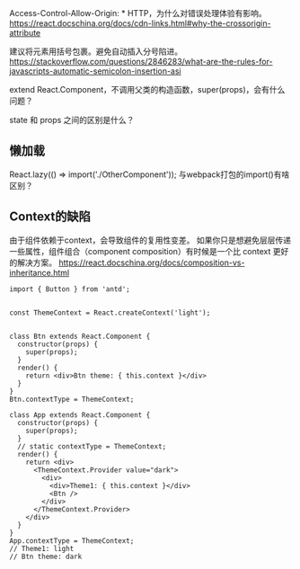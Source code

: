 Access-Control-Allow-Origin: * HTTP，为什么对错误处理体验有影响。
https://react.docschina.org/docs/cdn-links.html#why-the-crossorigin-attribute


建议将元素用括号包裹。避免自动插入分号陷进。
https://stackoverflow.com/questions/2846283/what-are-the-rules-for-javascripts-automatic-semicolon-insertion-asi


extend React.Component，不调用父类的构造函数，super(props)，会有什么问题？

state 和 props 之间的区别是什么？


##  懒加载
React.lazy(() => import('./OtherComponent'));
与webpack打包的import()有啥区别？

## Context的缺陷
由于组件依赖于context，会导致组件的复用性变差。
如果你只是想避免层层传递一些属性，组件组合（component composition）有时候是一个比 context 更好的解决方案。
https://react.docschina.org/docs/composition-vs-inheritance.html


```
import { Button } from 'antd';


const ThemeContext = React.createContext('light');


class Btn extends React.Component {
  constructor(props) {
    super(props);
  }
  render() {
    return <div>Btn theme: { this.context }</div>
  }
}
Btn.contextType = ThemeContext;

class App extends React.Component {
  constructor(props) {
    super(props);
  }
  // static contextType = ThemeContext;
  render() {
    return <div>
      <ThemeContext.Provider value="dark">
        <div>
          <div>Theme1: { this.context }</div>
          <Btn />
        </div>
      </ThemeContext.Provider>
    </div>
  }
}
App.contextType = ThemeContext;
// Theme1: light
// Btn theme: dark
```

